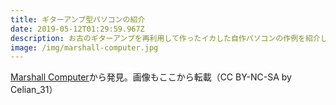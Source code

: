 ```yaml
---
title: ギターアンプ型パソコンの紹介
date: 2019-05-12T01:29:59.967Z
description: お古のギターアンプを再利用して作ったイカした自作パソコンの作例を紹介します。
image: /img/marshall-computer.jpg
---
```

[Marshall Computer](https://www.instructables.com/id/Marshall-Computer/)から発見。画像もここから転載（CC BY-NC-SA by Celian_31）
